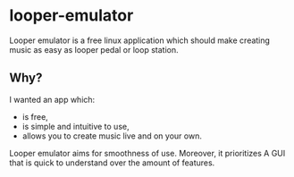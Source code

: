 # looper-emulator
Looper emulator is a free linux application which should make creating music as easy as looper pedal or loop station.

## Why?
I wanted an app which:
- is free,
- is simple and intuitive to use,
- allows you to create music live and on your own.

Looper emulator aims for smoothness of use. Moreover, it prioritizes A GUI that is quick to understand over the amount of features.
